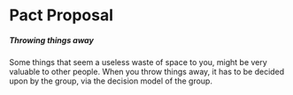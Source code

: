 # Pact Proposal

##### Throwing things away

Some things that seem a useless waste of space to you, might be very valuable to other people. When you throw things away, it has to be decided upon by the group, via the decision model of the group.
